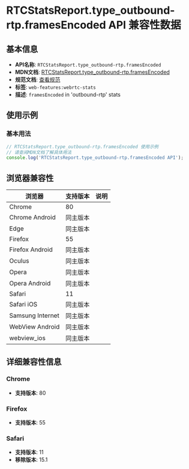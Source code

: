 # RTCStatsReport.type_outbound-rtp.framesEncoded API 兼容性数据

## 基本信息

- **API名称**: `RTCStatsReport.type_outbound-rtp.framesEncoded`
- **MDN文档**: [RTCStatsReport.type_outbound-rtp.framesEncoded](https://developer.mozilla.org/docs/Web/API/RTCOutboundRtpStreamStats/framesEncoded)
- **规范文档**: [查看规范](https://w3c.github.io/webrtc-stats/#dom-rtcoutboundrtpstreamstats-framesencoded)
- **标签**: `web-features:webrtc-stats`
- **描述**: `framesEncoded` in 'outbound-rtp' stats

## 使用示例

### 基本用法

```javascript
// RTCStatsReport.type_outbound-rtp.framesEncoded 使用示例
// 请查阅MDN文档了解具体用法
console.log('RTCStatsReport.type_outbound-rtp.framesEncoded API');
```

## 浏览器兼容性

| 浏览器 | 支持版本 | 说明 |
|--------|----------|------|
| Chrome | 80 |  |
| Chrome Android | 同主版本 |  |
| Edge | 同主版本 |  |
| Firefox | 55 |  |
| Firefox Android | 同主版本 |  |
| Oculus | 同主版本 |  |
| Opera | 同主版本 |  |
| Opera Android | 同主版本 |  |
| Safari | 11 |  |
| Safari iOS | 同主版本 |  |
| Samsung Internet | 同主版本 |  |
| WebView Android | 同主版本 |  |
| webview_ios | 同主版本 |  |

## 详细兼容性信息

### Chrome

- **支持版本**: 80

### Firefox

- **支持版本**: 55

### Safari

- **支持版本**: 11
- **移除版本**: 15.1

